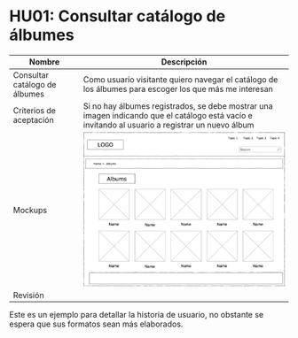 # HU01: Consultar catálogo de álbumes

| Nombre                        | Descripción                                                                                                                                      |
| ----------------------------- | ------------------------------------------------------------------------------------------------------------------------------------------------ |
| Consultar catálogo de álbumes | Como usuario visitante quiero navegar el catálogo de los álbumes para escoger los que más me interesan                                           |
| Criterios de aceptación       | Si no hay álbumes registrados, se debe mostrar una imagen indicando que el catálogo está vacío e invitando al usuario a registrar un nuevo álbum |
| Mockups                       | ![](../../assets/images/ListadoArtistas.png)                                                                                                     |
| Revisión                      |                                                                                                                                                  |

Este es un ejemplo para detallar la historia de usuario, no obstante se espera que sus formatos sean más elaborados.
